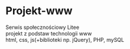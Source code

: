 # Projekt-www
Serwis społecznościowy Litee  
projekt z podstaw technologii www   
html, css, js(+biblioteki np. jQuery), PHP, mySQL  
